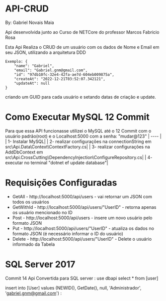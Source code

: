 # API-CRUD

By: Gabriel Novais Maia

Api desenvolvida junto ao Curso de NETCore do professor Marcos Fabricio Rosa

Esta Api Realiza o CRUD de um usuário com os dados de Nome e Email em seu JSON, utilizando a arquitetura DDD
  
	Exemplo: {
        "name": "Gabriel",
        "email": "Gabriel.gnm@gmail.com",
        "id": "97db10fc-32e4-42fa-ae7d-604eb009875a",
        "createAt": "2022-12-21T03:52:07.342121",
        "updateAt": null
    }
		
 
criando um GUID para cada usuário e setando datas de criação e update.

# Como Executar MySQL 12 Commit

Para que essa API funcionasse utilizei o MySQL até o 12 Commit com o usuário padrão(root) e o Localhost:5000 com a senha: "mudar@123"
  |  ----   |
  | 1- Instalar MySQL|
  | 2- realizar configurações na connectionString em src\Api.Data\Context\ContextFactory.cs|
  | 3- realizar configurações na AddDbContext em src\Api.CrossCutting\DependencyInjection\ConfigureRepository.cs|
  | 4- executar no terminal "dotnet ef update database"|
  
# Requisições Configuradas

  * GetAll - http://localhost:5000/api/users - vai retornar um JSON com todos os usuários
  * GetWithId - http://localhost:5000/api/users/"UserID" - retorna apenas os usuário mencionado no ID
  * Post - http://localhost:5000/api/users - insere um novo usuário pelo formato JSON
  * Put - http://localhost:5000/api/users/"UserID" - atualiza os dados no formato JSON (é necessário informar o ID do usuário)
  * Delete - http://localhost:5000/api/users/"UserID" - Delete o usuário informado da Tabela

# SQL Server 2017
  Commit 14 Api Convertida para SQL server
  :
use dbapi
select * from [user]

insert into [User] values (NEWID(), GetDate(), null, 'Administrador', 'gabriel.gnm@gmail.com')
  :
